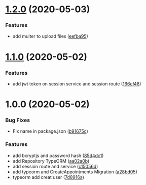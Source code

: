 # [1.2.0](https://github.com/almerindo/rocketseat-gobarber/compare/v1.1.0...v1.2.0) (2020-05-03)


### Features

* add multer to upload files ([eefba95](https://github.com/almerindo/rocketseat-gobarber/commit/eefba95fe7c62adeea80471cca366531d9bdd4d0))

# [1.1.0](https://github.com/almerindo/rocketseat-gobarber/compare/v1.0.0...v1.1.0) (2020-05-02)


### Features

* add jwt token on session service and session route ([166ef48](https://github.com/almerindo/rocketseat-gobarber/commit/166ef48cbd03843736d6221344ed3527d0dc4176))

# 1.0.0 (2020-05-02)


### Bug Fixes

* Fix name in package.json ([b91675c](https://github.com/almerindo/rocketseat-gobarber/commit/b91675ce98189122e87c709ed35cfaaa0e74da9d))


### Features

* add bcryptjs and password hash ([85d4dc1](https://github.com/almerindo/rocketseat-gobarber/commit/85d4dc113e0e26eedfdf7a92922e7a41d2911723))
* add Repository TypeORM ([aa02a0b](https://github.com/almerindo/rocketseat-gobarber/commit/aa02a0beabfa32c515bc3b6d0c7b5e370b814a64))
* add session route and service ([c15056d](https://github.com/almerindo/rocketseat-gobarber/commit/c15056d386fd9e5ba8e7ba8f95ed28fe97d631a3))
* add typeorm and CreateAppointments Migration ([a28bd05](https://github.com/almerindo/rocketseat-gobarber/commit/a28bd053c27e25ea214d6e899e4bfb14ab7795ed))
* typeorm add creat user ([7d8916a](https://github.com/almerindo/rocketseat-gobarber/commit/7d8916af84ba87ff21319c6397eb8c6ac3b9b4f4))
